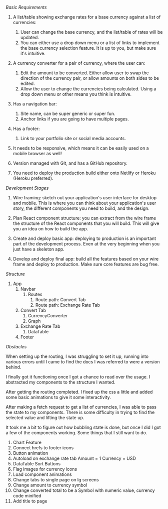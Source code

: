 _Basic Requirements_

1. A list/table showing exchange rates for a base currency against a list of currencies:

   1. User can change the base currency, and the list/table of rates will be updated.
   2. You can either use a drop down menu or a list of links to implement the base currency selection feature. It is up to you, but make sure it's intuitive.

2. A currency converter for a pair of currency, where the user can:

   1. Edit the amount to be converted. Either allow user to swap the direction of the currency pair, or allow amounts on both sides to be edited.
   2. Allow the user to change the currencies being calculated. Using a drop down menu or other means you think is intuitive.

3. Has a navigation bar:

   1. Site name, can be super generic or super fun.
   2. Anchor links if you are going to have multiple pages.

4. Has a footer:

   1. Link to your portfolio site or social media accounts.

5. It needs to be responsive, which means it can be easily used on a mobile browser as well!

6. Version managed with Git, and has a GitHub repository.

7. You need to deploy the production build either onto Netlify or Heroku (Heroku preferred).

_Development Stages_

1. Wire framing: sketch out your application's user interface for desktop and mobile. This is where you can think about your application's user story, the different components you need to build, and the design.

2. Plan React component structure: you can extract from the wire frame the structure of the React components that you will build. This will give you an idea on how to build the app.

3. Create and deploy basic app: deploying to production is an important part of the development process. Even at the very beginning when you just have a skeleton app.

4. Develop and deploy final app: build all the features based on your wire frame and deploy to production. Make sure core features are bug free.

_Structure_

1. App
   1. Navbar
      1. Routes
         1. Route path: Convert Tab
         2. Route path: Exchange Rate Tab
   2. Convert Tab
      1. CurrencyConverter
      2. Graph
   3. Exchange Rate Tab
      1. DataTable
   4. Footer

_Obstacles_

When setting up the routing, I was struggling to set it up, running into various errors until I came to find the docs I was referred to were a version behind.

I finally got it functioning once I got a chance to read over the usage. I abstracted my components to the structure I wanted.

After getting the routing completed. I fixed up the css a little and added some basic animations to give it some interactivity.

After making a fetch request to get a list of currencies, I was able to pass the state to my components. There is some difficulty in trying to find the selected value and lifting the state up.

It took me a bit to figure out how bubbling state is done, but once I did I got a few of the components working.
Some things that I still want to do.

1. Chart Feature
2. Connect hrefs to footer icons
3. Button animation
4. Autoload on exchange rate tab Amount = 1 Currency = USD
5. DataTable Sort Buttons
6. Flag images for currency icons
7. Load component animations
8. Change tabs to single page on lg screens
9. Change amount to currency symbol
10. Change converted total to be a Symbol with numeric value, currency code minified
11. Add title to page
